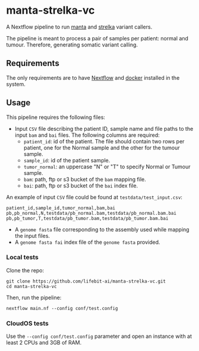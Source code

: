 # manta-strelka-vc

A Nextflow pipeline to run [manta](https://github.com/Illumina/manta) and [strelka](https://github.com/Illumina/strelka) variant callers.

The pipeline is meant to process a pair of samples per patient: normal and tumour. Therefore, generating somatic variant calling.

## Requirements

The only requirements are to have [Nextflow](https://www.nextflow.io/docs/latest/getstarted.html) and [docker](https://docs.docker.com/get-docker/) installed in the system.

## Usage

This pipeline requires the following files:

- Input `CSV` file describing the patient ID, sample name and file paths to the input `bam` and `bai` files. The following columns are required:
    * `patient_id`: id of the patient. The file should contain two rows per patient, one for the Normal sample and the other for the tumour sample.
    * `sample_id`: id of the patient sample.
    * `tumor_normal`: an uppercase "N" or "T" to specify Normal or Tumour sample.
    * `bam`: path, ftp or s3 bucket of the `bam` mapping file.
    * `bai`: path, ftp or s3 bucket of the `bai` index file.

 An example of input `CSV` file could be found at `testdata/test_input.csv`:

```CSV
patient_id,sample_id,tumor_normal,bam,bai
pb,pb_normal,N,testdata/pb_normal.bam,testdata/pb_normal.bam.bai
pb,pb_tumor,T,testdata/pb_tumor.bam,testdata/pb_tumor.bam.bai
```

- A `genome fasta` file corresponding to the assembly used while mapping the input files.
- A `genome fasta fai` index file of the `genome fasta` provided.

### Local tests

Clone the repo:

```
git clone https://github.com/lifebit-ai/manta-strelka-vc.git
cd manta-strelka-vc
```

Then, run the pipeline:

```
nextflow main.nf --config conf/test.config
```

### CloudOS tests

Use the `--config conf/test.config` parameter and open an instance with at least 2 CPUs and 3GB of RAM.
